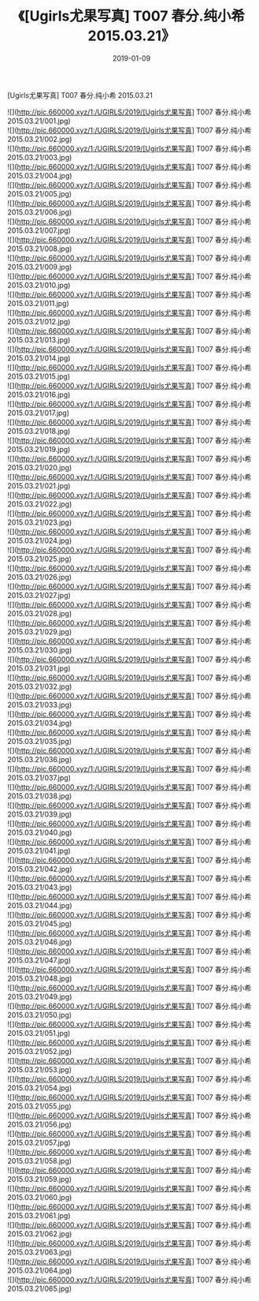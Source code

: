 ﻿---
layout: post
title:  《[Ugirls尤果写真] T007 春分.纯小希 2015.03.21》
date:   2019-01-09
img: http://pic.660000.xyz/1:/UGIRLS/2019/[Ugirls尤果写真] T007 春分.纯小希 2015.03.21/000.jpg
categories: [美女, 清纯, 唯美]
---

[Ugirls尤果写真] T007 春分.纯小希 2015.03.21

 ![](http://pic.660000.xyz/1:/UGIRLS/2019/[Ugirls尤果写真] T007 春分.纯小希 2015.03.21/001.jpg) <br>![](http://pic.660000.xyz/1:/UGIRLS/2019/[Ugirls尤果写真] T007 春分.纯小希 2015.03.21/002.jpg) <br>![](http://pic.660000.xyz/1:/UGIRLS/2019/[Ugirls尤果写真] T007 春分.纯小希 2015.03.21/003.jpg) <br>![](http://pic.660000.xyz/1:/UGIRLS/2019/[Ugirls尤果写真] T007 春分.纯小希 2015.03.21/004.jpg) <br>![](http://pic.660000.xyz/1:/UGIRLS/2019/[Ugirls尤果写真] T007 春分.纯小希 2015.03.21/005.jpg) <br>![](http://pic.660000.xyz/1:/UGIRLS/2019/[Ugirls尤果写真] T007 春分.纯小希 2015.03.21/006.jpg) <br>![](http://pic.660000.xyz/1:/UGIRLS/2019/[Ugirls尤果写真] T007 春分.纯小希 2015.03.21/007.jpg) <br>![](http://pic.660000.xyz/1:/UGIRLS/2019/[Ugirls尤果写真] T007 春分.纯小希 2015.03.21/008.jpg) <br>![](http://pic.660000.xyz/1:/UGIRLS/2019/[Ugirls尤果写真] T007 春分.纯小希 2015.03.21/009.jpg) <br>![](http://pic.660000.xyz/1:/UGIRLS/2019/[Ugirls尤果写真] T007 春分.纯小希 2015.03.21/010.jpg) <br>![](http://pic.660000.xyz/1:/UGIRLS/2019/[Ugirls尤果写真] T007 春分.纯小希 2015.03.21/011.jpg) <br>![](http://pic.660000.xyz/1:/UGIRLS/2019/[Ugirls尤果写真] T007 春分.纯小希 2015.03.21/012.jpg) <br>![](http://pic.660000.xyz/1:/UGIRLS/2019/[Ugirls尤果写真] T007 春分.纯小希 2015.03.21/013.jpg) <br>![](http://pic.660000.xyz/1:/UGIRLS/2019/[Ugirls尤果写真] T007 春分.纯小希 2015.03.21/014.jpg) <br>![](http://pic.660000.xyz/1:/UGIRLS/2019/[Ugirls尤果写真] T007 春分.纯小希 2015.03.21/015.jpg) <br>![](http://pic.660000.xyz/1:/UGIRLS/2019/[Ugirls尤果写真] T007 春分.纯小希 2015.03.21/016.jpg) <br>![](http://pic.660000.xyz/1:/UGIRLS/2019/[Ugirls尤果写真] T007 春分.纯小希 2015.03.21/017.jpg) <br>![](http://pic.660000.xyz/1:/UGIRLS/2019/[Ugirls尤果写真] T007 春分.纯小希 2015.03.21/018.jpg) <br>![](http://pic.660000.xyz/1:/UGIRLS/2019/[Ugirls尤果写真] T007 春分.纯小希 2015.03.21/019.jpg) <br>![](http://pic.660000.xyz/1:/UGIRLS/2019/[Ugirls尤果写真] T007 春分.纯小希 2015.03.21/020.jpg) <br>![](http://pic.660000.xyz/1:/UGIRLS/2019/[Ugirls尤果写真] T007 春分.纯小希 2015.03.21/021.jpg) <br>![](http://pic.660000.xyz/1:/UGIRLS/2019/[Ugirls尤果写真] T007 春分.纯小希 2015.03.21/022.jpg) <br>![](http://pic.660000.xyz/1:/UGIRLS/2019/[Ugirls尤果写真] T007 春分.纯小希 2015.03.21/023.jpg) <br>![](http://pic.660000.xyz/1:/UGIRLS/2019/[Ugirls尤果写真] T007 春分.纯小希 2015.03.21/024.jpg) <br>![](http://pic.660000.xyz/1:/UGIRLS/2019/[Ugirls尤果写真] T007 春分.纯小希 2015.03.21/025.jpg) <br>![](http://pic.660000.xyz/1:/UGIRLS/2019/[Ugirls尤果写真] T007 春分.纯小希 2015.03.21/026.jpg) <br>![](http://pic.660000.xyz/1:/UGIRLS/2019/[Ugirls尤果写真] T007 春分.纯小希 2015.03.21/027.jpg) <br>![](http://pic.660000.xyz/1:/UGIRLS/2019/[Ugirls尤果写真] T007 春分.纯小希 2015.03.21/028.jpg) <br>![](http://pic.660000.xyz/1:/UGIRLS/2019/[Ugirls尤果写真] T007 春分.纯小希 2015.03.21/029.jpg) <br>![](http://pic.660000.xyz/1:/UGIRLS/2019/[Ugirls尤果写真] T007 春分.纯小希 2015.03.21/030.jpg) <br>![](http://pic.660000.xyz/1:/UGIRLS/2019/[Ugirls尤果写真] T007 春分.纯小希 2015.03.21/031.jpg) <br>![](http://pic.660000.xyz/1:/UGIRLS/2019/[Ugirls尤果写真] T007 春分.纯小希 2015.03.21/032.jpg) <br>![](http://pic.660000.xyz/1:/UGIRLS/2019/[Ugirls尤果写真] T007 春分.纯小希 2015.03.21/033.jpg) <br>![](http://pic.660000.xyz/1:/UGIRLS/2019/[Ugirls尤果写真] T007 春分.纯小希 2015.03.21/034.jpg) <br>![](http://pic.660000.xyz/1:/UGIRLS/2019/[Ugirls尤果写真] T007 春分.纯小希 2015.03.21/035.jpg) <br>![](http://pic.660000.xyz/1:/UGIRLS/2019/[Ugirls尤果写真] T007 春分.纯小希 2015.03.21/036.jpg) <br>![](http://pic.660000.xyz/1:/UGIRLS/2019/[Ugirls尤果写真] T007 春分.纯小希 2015.03.21/037.jpg) <br>![](http://pic.660000.xyz/1:/UGIRLS/2019/[Ugirls尤果写真] T007 春分.纯小希 2015.03.21/038.jpg) <br>![](http://pic.660000.xyz/1:/UGIRLS/2019/[Ugirls尤果写真] T007 春分.纯小希 2015.03.21/039.jpg) <br>![](http://pic.660000.xyz/1:/UGIRLS/2019/[Ugirls尤果写真] T007 春分.纯小希 2015.03.21/040.jpg) <br>![](http://pic.660000.xyz/1:/UGIRLS/2019/[Ugirls尤果写真] T007 春分.纯小希 2015.03.21/041.jpg) <br>![](http://pic.660000.xyz/1:/UGIRLS/2019/[Ugirls尤果写真] T007 春分.纯小希 2015.03.21/042.jpg) <br>![](http://pic.660000.xyz/1:/UGIRLS/2019/[Ugirls尤果写真] T007 春分.纯小希 2015.03.21/043.jpg) <br>![](http://pic.660000.xyz/1:/UGIRLS/2019/[Ugirls尤果写真] T007 春分.纯小希 2015.03.21/044.jpg) <br>![](http://pic.660000.xyz/1:/UGIRLS/2019/[Ugirls尤果写真] T007 春分.纯小希 2015.03.21/045.jpg) <br>![](http://pic.660000.xyz/1:/UGIRLS/2019/[Ugirls尤果写真] T007 春分.纯小希 2015.03.21/046.jpg) <br>![](http://pic.660000.xyz/1:/UGIRLS/2019/[Ugirls尤果写真] T007 春分.纯小希 2015.03.21/047.jpg) <br>![](http://pic.660000.xyz/1:/UGIRLS/2019/[Ugirls尤果写真] T007 春分.纯小希 2015.03.21/048.jpg) <br>![](http://pic.660000.xyz/1:/UGIRLS/2019/[Ugirls尤果写真] T007 春分.纯小希 2015.03.21/049.jpg) <br>![](http://pic.660000.xyz/1:/UGIRLS/2019/[Ugirls尤果写真] T007 春分.纯小希 2015.03.21/050.jpg) <br>![](http://pic.660000.xyz/1:/UGIRLS/2019/[Ugirls尤果写真] T007 春分.纯小希 2015.03.21/051.jpg) <br>![](http://pic.660000.xyz/1:/UGIRLS/2019/[Ugirls尤果写真] T007 春分.纯小希 2015.03.21/052.jpg) <br>![](http://pic.660000.xyz/1:/UGIRLS/2019/[Ugirls尤果写真] T007 春分.纯小希 2015.03.21/053.jpg) <br>![](http://pic.660000.xyz/1:/UGIRLS/2019/[Ugirls尤果写真] T007 春分.纯小希 2015.03.21/054.jpg) <br>![](http://pic.660000.xyz/1:/UGIRLS/2019/[Ugirls尤果写真] T007 春分.纯小希 2015.03.21/055.jpg) <br>![](http://pic.660000.xyz/1:/UGIRLS/2019/[Ugirls尤果写真] T007 春分.纯小希 2015.03.21/056.jpg) <br>![](http://pic.660000.xyz/1:/UGIRLS/2019/[Ugirls尤果写真] T007 春分.纯小希 2015.03.21/057.jpg) <br>![](http://pic.660000.xyz/1:/UGIRLS/2019/[Ugirls尤果写真] T007 春分.纯小希 2015.03.21/058.jpg) <br>![](http://pic.660000.xyz/1:/UGIRLS/2019/[Ugirls尤果写真] T007 春分.纯小希 2015.03.21/059.jpg) <br>![](http://pic.660000.xyz/1:/UGIRLS/2019/[Ugirls尤果写真] T007 春分.纯小希 2015.03.21/060.jpg) <br>![](http://pic.660000.xyz/1:/UGIRLS/2019/[Ugirls尤果写真] T007 春分.纯小希 2015.03.21/061.jpg) <br>![](http://pic.660000.xyz/1:/UGIRLS/2019/[Ugirls尤果写真] T007 春分.纯小希 2015.03.21/062.jpg) <br>![](http://pic.660000.xyz/1:/UGIRLS/2019/[Ugirls尤果写真] T007 春分.纯小希 2015.03.21/063.jpg) <br>![](http://pic.660000.xyz/1:/UGIRLS/2019/[Ugirls尤果写真] T007 春分.纯小希 2015.03.21/064.jpg) <br>![](http://pic.660000.xyz/1:/UGIRLS/2019/[Ugirls尤果写真] T007 春分.纯小希 2015.03.21/065.jpg) <br>